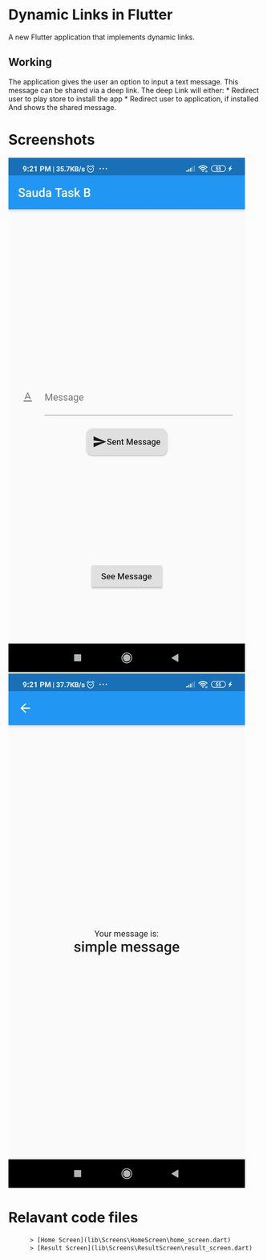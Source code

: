 # Dynamic Links in Flutter

A new Flutter application that implements dynamic links.

## Working

The application gives the user an option to input a text message. This message can be shared via a deep link. The deep Link will either:
     * Redirect user to play store to install the app
     * Redirect user to application, if installed
And shows the shared message.

# Screenshots

![picture alt](screenshots/ss1.png "Title is optional")
![picture alt](screenshots/ss2.png "Title is optional")

# Relavant code files

          > [Home Screen](lib\Screens\HomeScreen\home_screen.dart)
          > [Result Screen](lib\Screens\ResultScreen\result_screen.dart)
